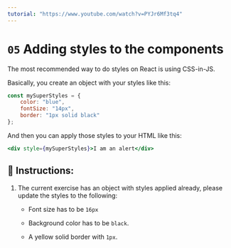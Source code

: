 ```yaml
---
tutorial: "https://www.youtube.com/watch?v=PYJr6Mf3tq4"
---
```


# `05` Adding styles to the components

The most recommended way to do styles on React is using CSS-in-JS.

Basically, you create an object with your styles like this:

```jsx
const mySuperStyles = {
    color: "blue",
    fontSize: "14px",
    border: "1px solid black"
};
```

And then you can apply those styles to your HTML like this:

```jsx
<div style={mySuperStyles}>I am an alert</div>
```

##  📝 Instructions:

1. The current exercise has an object with styles applied already, please update the styles to the following:

    + Font size has to be `16px`

    + Background color has to be `black`.

    + A yellow solid border with `1px`.



